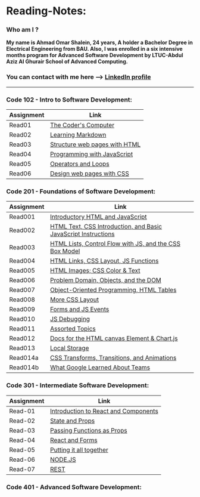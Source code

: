 # Reading-Notes:

### Who am I ?
**My name is Ahmad Omar Shalein, 24 years, A holder a Bachelor Degree in Electrical Engineering from BAU. Also, I was enrolled in a six intensive months program for Advanced Software Development by LTUC-Abdul Aziz Al Ghurair School of Advanced Computing.**

### You can contact with me here --> [LinkedIn profile](https://www.linkedin.com/in/ahmad-shalein/)

---------------------------------------------------------------------------------------------

### Code 102 - Intro to Software Development:

| Assignment | Link              |
|------------|-------------------|
| Read01     | [The Coder's Computer](read01) |
| Read02     | [Learning Markdown](read02) |
| Read03     | [Structure web pages with HTML](read03) |
| Read04     | [Programming with JavaScript](read04) |
| Read05     | [Operators and Loops](read05) |
| Read06     | [Design web pages with CSS](read06) |

### Code 201 - Foundations of Software Development:

| Assignment  | Link               |
|-------------|--------------------|
| Read001     | [Introductory HTML and JavaScript](read001) |
| Read002     | [HTML Text, CSS Introduction, and Basic JavaScript Instructions](read002) |
| Read003     | [HTML Lists, Control Flow with JS, and the CSS Box Model](read003) |
| Read004     | [HTML Links, CSS Layout, JS Functions](read004) |
| Read005     | [HTML Images; CSS Color & Text](read005) |
| Read006     | [Problem Domain, Objects, and the DOM](read006) |
| Read007     | [Object-Oriented Programming, HTML Tables](read007) |
| Read008     | [More CSS Layout](read008) |
| Read009     | [Forms and JS Events](read009) |
| Read010     | [JS Debugging](read010) |
| Read011     | [Assorted Topics](read011) |
| Read012     | [Docs for the HTML canvas Element & Chart.js](read012) |
| Read013     | [Local Storage](read013) |
| Read014a     | [CSS Transforms, Transitions, and Animations](read014a) |
| Read014b     | [What Google Learned About Teams](read014b) |

### Code 301 - Intermediate Software Development:

| Assignment  | Link               |
|-------------|--------------------|
| Read-01     | [Introduction to React and Components](read-01) |
| Read-02     | [State and Props](read-02) |
| Read-03     | [Passing Functions as Props](read-03) |
| Read-04     | [React and Forms](read-04) |
| Read-05     | [Putting it all together](read-05) |
| Read-06     | [NODE.JS](read-06) |
| Read-07     | [REST](read-07) |

### Code 401 - Advanced Software Development:







